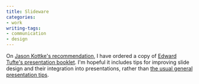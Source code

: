 ```yaml
---
title: Slideware
categories:
- work
writing-tags:
- communication
- design
---
```


On [Jason Kottke's recommendation][1], I have ordered a copy of [Edward Tufte's presentation booklet][2].  I'm hopeful it includes tips for improving slide design and their integration into presentations, rather than [the
usual general presentation tips][3].

   [1]: http://www.kottke.org/03/05/030512the_cognitiv.html
   [2]: http://www.edwardtufte.com/1784810720/tufte/books_pp
   [3]: http://home.teleport.com/~phillip/tufte.html

